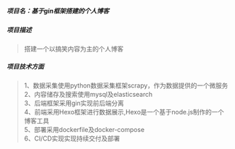 ##### 项目名：基于gin框架搭建的个人博客

##### 项目描述  
> 搭建一个以搞笑内容为主的个人博客

##### 项目技术方面
> 1、数据采集使用python数据采集框架scrapy，作为数据提供的一个微服务   
> 2、内容储存及搜索使用mysql及elasticsearch  
> 3、后端框架采用gin实现前后端分离  
> 4、前端采用Hexo框架进行数据展示,Hexo是一个基于node.js制作的一个博客工具  
> 5、部署采用dockerfile及docker-compose  
> 6、CI/CD实现实现持续交付及部署
